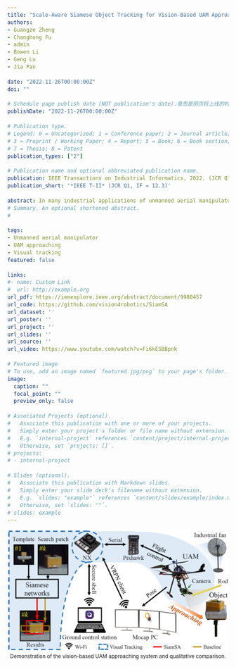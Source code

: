 ```yaml
---
title: "Scale-Aware Siamese Object Tracking for Vision-Based UAM Approaching"
authors:
- Guangze Zheng
- Changhong Fu
- admin
- Bowen Li
- Geng Lu
- Jia Pan

date: "2022-11-26T00:00:00Z"
doi: ""

# Schedule page publish date (NOT publication's date).意思是网页将上线的时间
publishDate: "2022-11-26T00:00:00Z"

# Publication type.
# Legend: 0 = Uncategorized; 1 = Conference paper; 2 = Journal article;
# 3 = Preprint / Working Paper; 4 = Report; 5 = Book; 6 = Book section;
# 7 = Thesis; 8 = Patent
publication_types: ["2"]

# Publication name and optional abbreviated publication name.
publication: IEEE Transactions on Industrial Informatics, 2022. (JCR Q1, IF = 12.3)
publication_short: '*IEEE T-II* (JCR Q1, IF = 12.3)'

abstract: In many industrial applications of unmanned aerial manipulator (UAM), visual approaching to the object is crucial to subsequent manipulating. In comparison with the widely-studied manipulating, the key to efficient vision-based UAM approaching, i.e., UAM object tracking, is still limited. Since traditional model-based UAM tracking is costly and cannot track arbitrary objects, an intuitive solution is to introduce state-of-the-art model-free Siamese trackers from the visual tracking field. Although Siamese tracking is most suitable for the onboard embedded processors, severe object scale variation in UAM tracking brings formidable challenges. To address these problems, this work proposes a novel model-free scale-aware Siamese tracker (SiamSA). Specifically, a scale attention network is proposed to emphasize scale awareness in feature processing. A scale-aware anchor proposal network is designed to achieve anchor proposing. Besides, two novel UAM tracking benchmarks are first recorded. Comprehensive experiments on benchmarks validate the effectiveness of SiamSA. Furthermore, real-world tests also confirm practicality for industrial UAM approaching tasks with high efficiency and robustness.
# Summary. An optional shortened abstract.
# 

tags:
- Unmanned aerial manipulator
- UAM approaching
- Visual tracking
featured: false

links:
#- name: Custom Link
#  url: http://example.org
url_pdf: https://ieeexplore.ieee.org/abstract/document/9980457
url_code: https://github.com/vision4robotics/SiamSA
url_dataset: ''
url_poster: ''
url_project: ''
url_slides: ''
url_source: ''
url_video: https://www.youtube.com/watch?v=Fi6kESBBpnk

# Featured image
# To use, add an image named `featured.jpg/png` to your page's folder. 
image:
  caption: ""
  focal_point: ""
  preview_only: false

# Associated Projects (optional).
#   Associate this publication with one or more of your projects.
#   Simply enter your project's folder or file name without extension.
#   E.g. `internal-project` references `content/project/internal-project/index.md`.
#   Otherwise, set `projects: []`.
# projects:
# - internal-project

# Slides (optional).
#   Associate this publication with Markdown slides.
#   Simply enter your slide deck's filename without extension.
#   E.g. `slides: "example"` references `content/slides/example/index.md`.
#   Otherwise, set `slides: ""`.
# slides: example
---
```

 <center>  
 
 ![workflow](featured.png) 
 <small>Demonstration of the vision-based UAM approaching system and qualitative comparison.</small>  
 
 </center>